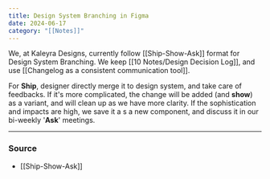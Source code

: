 ```yaml
---
title: Design System Branching in Figma
date: 2024-06-17
category: "[[Notes]]"
---
```

We, at Kaleyra Designs, currently follow [[Ship-Show-Ask]] format for Design System Branching. We keep [[10 Notes/Design Decision Log]], and use [[Changelog as a consistent communication tool]]. 

For **Ship**, designer directly merge it to design system, and take care of feedbacks. If it's more complicated, the change will be added (and **show**) as a variant, and will clean up as we have more clarity. If the sophistication and impacts are high, we save it a s a new component, and discuss it in our bi-weekly '**Ask**' meetings. 

--- 
### Source
- [[Ship-Show-Ask]]